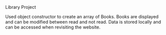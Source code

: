 Library Project

Used object constructor to create an array of Books.
Books are displayed and can be modified between read and not read.
Data is stored locally and can be accessed when revisiting the website.
